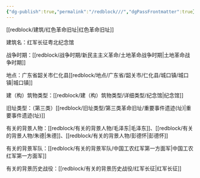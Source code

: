 ```yaml
---
{"dg-publish":true,"permalink":"/redblock///","dgPassFrontmatter":true}
---
```



[[redblock/建筑/红色革命旧址\|红色革命旧址]]

建筑名：红军长征粤北纪念馆

战争时期：[[redblock/战争时期/新民主主义革命/土地革命战争时期\|土地革命战争时期]]

地点：广东省韶关市仁化县[[redblock/地点/广东省/韶关市/仁化县/城口镇/城口镇\|城口镇]]

建（构）筑物类型：[[redblock/建（构）筑物类型/详细类型/纪念馆\|纪念馆]]

旧址类型：（第三类）[[redblock/旧址类型/第三类革命旧址/重要事件遗迹(址)\|重要事件遗迹(址)]]

有关的背景人物：[[redblock/有关的背景人物/毛泽东\|毛泽东]]、[[redblock/有关的背景人物/朱德\|朱德]]、[[redblock/有关的背景人物/彭德怀\|彭德怀]]

有关的背景军队：[[redblock/有关的背景军队/中国工农红军第一方面军\|中国工农红军第一方面军]]

有关的背景历史战役：[[redblock/有关的背景历史战役/红军长征\|红军长征]]
